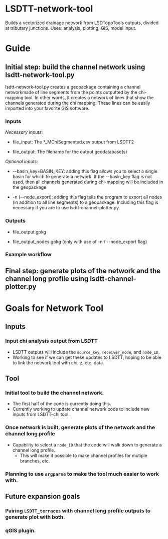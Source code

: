# LSDTT-network-tool
Builds a vectorized drainage network from LSDTopoTools outputs, divided at tributary junctions. Uses: analysis, plotting, GIS, model input.

# Guide 

## Initial step: build the channel network using lsdtt-network-tool.py

lsdtt-network-tool.py creates a geopackage containing a channel networkmade of line segments from the points outputted by the chi-mapping tool. In other words, it creates a network of lines that show the channels generated during the chi mapping. These lines can be easily imported into your favorite GIS software. 

### Inputs
_Necessary inputs:_

* file_input: The *_MChiSegmented.csv output from LSDTT2

* file_output: The filename for the output geodatabase(s)


_Optional inputs:_

* --basin_key=BASIN_KEY: adding this flag allows you to select a single basin for which to generate a network. If the --basin_key flag is not used, then all channels generated during chi-mapping will be included in the geopackage

* -n (--node_export): adding this flag tells the program to export all nodes (in addition to all line segments) to a geopackage. Including this flag is necessary if you are to use lsdtt-channel-plotter.py.


### Outputs

* file_output.gpkg

* file_output_nodes.gpkg (only with use of -n / --node_export flag)

### Example workflow
 
## Final step: generate plots of the network and the channel long profile using lsdtt-channel-plotter.py




# Goals for Network Tool
## Inputs
### Input chi analysis output from LSDTT
  * LSDTT outputs will include the `source_key`, `receiver_node`, and `node_ID`.
  * Working to see if we can get these updates to LSDTT, hoping to be able to    link the network tool with chi, z, etc. data.

## Tool
### Initial tool to build the channel network.
  * The first half of the code is currently doing this.
  * Currently working to update channel network code to include new inputs from LSDTT-chi tool.

### Once network is built, generate plots of the network and the channel long profile
  * Capability to select a `node_ID` that the code will walk down to generate a channel long profile.
    * This will make it possible to make channel profiles for mutiple branches, etc.

### Planning to use `argparse` to make the tool much easier to work with.

## Future expansion goals
### Pairing `LSDTT_terraces` with channel long profile outputs to generate plot with both.
### qGIS plugin.
